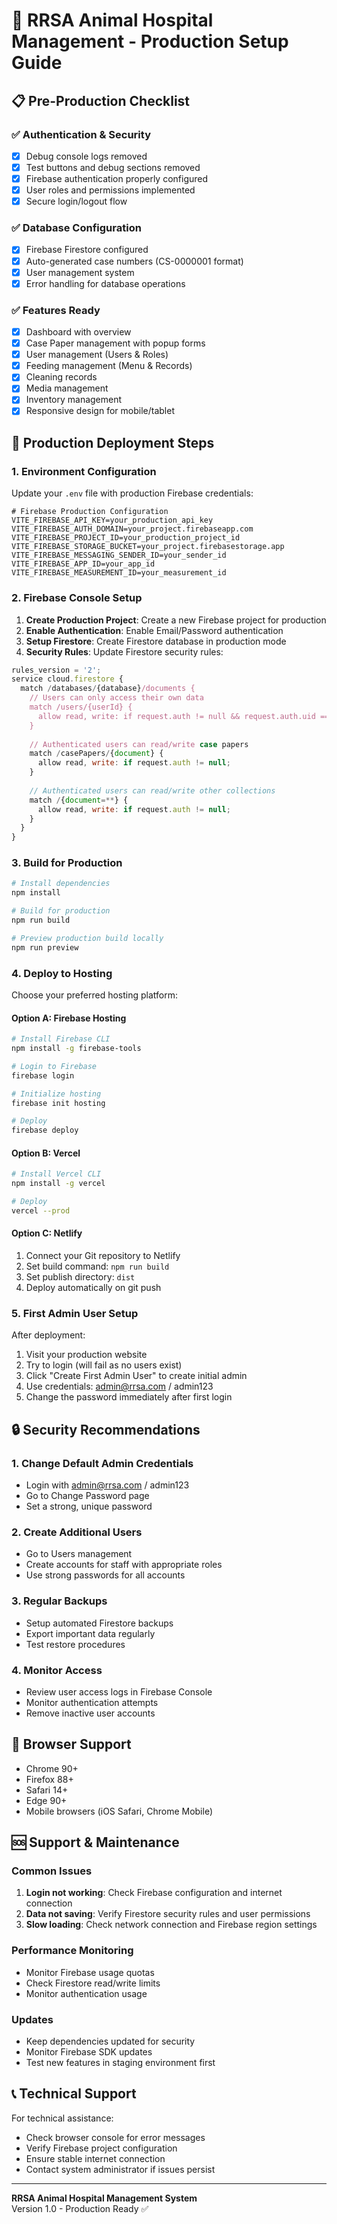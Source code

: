 # 🚀 RRSA Animal Hospital Management - Production Setup Guide

## 📋 Pre-Production Checklist

### ✅ Authentication & Security
- [x] Debug console logs removed
- [x] Test buttons and debug sections removed
- [x] Firebase authentication properly configured
- [x] User roles and permissions implemented
- [x] Secure login/logout flow

### ✅ Database Configuration
- [x] Firebase Firestore configured
- [x] Auto-generated case numbers (CS-0000001 format)
- [x] User management system
- [x] Error handling for database operations

### ✅ Features Ready
- [x] Dashboard with overview
- [x] Case Paper management with popup forms
- [x] User management (Users & Roles)
- [x] Feeding management (Menu & Records)
- [x] Cleaning records
- [x] Media management
- [x] Inventory management
- [x] Responsive design for mobile/tablet

## 🔧 Production Deployment Steps

### 1. Environment Configuration
Update your `.env` file with production Firebase credentials:

```env
# Firebase Production Configuration
VITE_FIREBASE_API_KEY=your_production_api_key
VITE_FIREBASE_AUTH_DOMAIN=your_project.firebaseapp.com
VITE_FIREBASE_PROJECT_ID=your_production_project_id
VITE_FIREBASE_STORAGE_BUCKET=your_project.firebasestorage.app
VITE_FIREBASE_MESSAGING_SENDER_ID=your_sender_id
VITE_FIREBASE_APP_ID=your_app_id
VITE_FIREBASE_MEASUREMENT_ID=your_measurement_id
```

### 2. Firebase Console Setup
1. **Create Production Project**: Create a new Firebase project for production
2. **Enable Authentication**: Enable Email/Password authentication
3. **Setup Firestore**: Create Firestore database in production mode
4. **Security Rules**: Update Firestore security rules:

```javascript
rules_version = '2';
service cloud.firestore {
  match /databases/{database}/documents {
    // Users can only access their own data
    match /users/{userId} {
      allow read, write: if request.auth != null && request.auth.uid == userId;
    }
    
    // Authenticated users can read/write case papers
    match /casePapers/{document} {
      allow read, write: if request.auth != null;
    }
    
    // Authenticated users can read/write other collections
    match /{document=**} {
      allow read, write: if request.auth != null;
    }
  }
}
```

### 3. Build for Production
```bash
# Install dependencies
npm install

# Build for production
npm run build

# Preview production build locally
npm run preview
```

### 4. Deploy to Hosting
Choose your preferred hosting platform:

#### Option A: Firebase Hosting
```bash
# Install Firebase CLI
npm install -g firebase-tools

# Login to Firebase
firebase login

# Initialize hosting
firebase init hosting

# Deploy
firebase deploy
```

#### Option B: Vercel
```bash
# Install Vercel CLI
npm install -g vercel

# Deploy
vercel --prod
```

#### Option C: Netlify
1. Connect your Git repository to Netlify
2. Set build command: `npm run build`
3. Set publish directory: `dist`
4. Deploy automatically on git push

### 5. First Admin User Setup
After deployment:
1. Visit your production website
2. Try to login (will fail as no users exist)
3. Click "Create First Admin User" to create initial admin
4. Use credentials: admin@rrsa.com / admin123
5. Change the password immediately after first login

## 🔒 Security Recommendations

### 1. Change Default Admin Credentials
- Login with admin@rrsa.com / admin123
- Go to Change Password page
- Set a strong, unique password

### 2. Create Additional Users
- Go to Users management
- Create accounts for staff with appropriate roles
- Use strong passwords for all accounts

### 3. Regular Backups
- Setup automated Firestore backups
- Export important data regularly
- Test restore procedures

### 4. Monitor Access
- Review user access logs in Firebase Console
- Monitor authentication attempts
- Remove inactive user accounts

## 📱 Browser Support
- Chrome 90+
- Firefox 88+
- Safari 14+
- Edge 90+
- Mobile browsers (iOS Safari, Chrome Mobile)

## 🆘 Support & Maintenance

### Common Issues
1. **Login not working**: Check Firebase configuration and internet connection
2. **Data not saving**: Verify Firestore security rules and user permissions
3. **Slow loading**: Check network connection and Firebase region settings

### Performance Monitoring
- Monitor Firebase usage quotas
- Check Firestore read/write limits
- Monitor authentication usage

### Updates
- Keep dependencies updated for security
- Monitor Firebase SDK updates
- Test new features in staging environment first

## 📞 Technical Support
For technical assistance:
- Check browser console for error messages
- Verify Firebase project configuration
- Ensure stable internet connection
- Contact system administrator if issues persist

---

**RRSA Animal Hospital Management System**  
Version 1.0 - Production Ready ✅ 